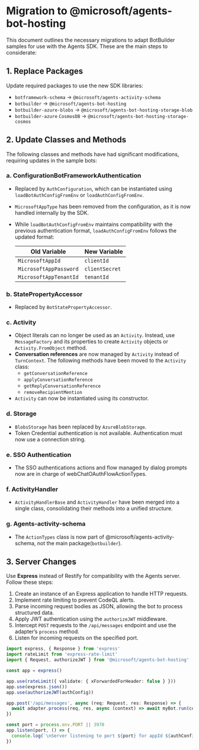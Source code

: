# Migration to @microsoft/agents-bot-hosting

This document outlines the necessary migrations to adapt BotBuilder samples for use with the Agents SDK.
These are the main steps to considerate:

## 1. Replace Packages

Update required packages to use the new SDK libraries:  
- `botframework-schema` → `@microsoft/agents-activity-schema`  
- `botbuilder` → `@microsoft/agents-bot-hosting`  
- `botbuilder-azure-blobs` → `@microsoft/agents-bot-hosting-storage-blob`  
- `botbuilder-azure` `CosmosDB` → `@microsoft/agents-bot-hosting-storage-cosmos`  

## 2. Update Classes and Methods 

The following classes and methods have had significant modifications, requiring updates in the sample bots:

### a. ConfigurationBotFrameworkAuthentication

- Replaced by `AuthConfiguration`, which can be instantiated using `loadBotAuthConfigFromEnv` or `loadAuthConfigFromEnv`.  
- `MicrosoftAppType` has been removed from the configuration, as it is now handled internally by the SDK.  
- While `loadBotAuthConfigFromEnv` maintains compatibility with the previous authentication format, `loadAuthConfigFromEnv` follows the updated format:  

  | Old Variable              | New Variable  |  
  |---------------------------|---------------|  
  | `MicrosoftAppId`          | `clientId`    |  
  | `MicrosoftAppPassword`    | `clientSecret`|  
  | `MicrosoftAppTenantId`    | `tenantId`    |  

### b. StatePropertyAccessor

- Replaced by `BotStatePropertyAccessor`.

### c. Activity

- Object literals can no longer be used as an `Activity`. Instead, use `MessageFactory` and its properties to create `Activity` objects or `Activity.FromObject` method.  
- **Conversation references** are now managed by `Activity` instead of `TurnContext`. The following methods have been moved to the `Activity` class:
  - `getConversationReference`
  - `applyConversationReference`
  - `getReplyConversationReference`
  - `removeRecipientMention`
- `Activity` can now be instantiated using its constructor.

### d. Storage

- `BlobsStorage` has been replaced by `AzureBlobStorage`.
- Token Credential authentication is not available. Authentication must now use a connection string.

### e. SSO Authentication

- The SSO authentications actions and flow managed by dialog prompts now are in charge of webChatOAuthFlowActionTypes.

### f. ActivityHandler

- `ActivityHandlerBase` and `ActivityHandler` have been merged into a single class, consolidating their methods into a unified structure.

### g. Agents-activity-schema

- The `ActionTypes` class is now part of @microsoft/agents-activity-schema, not the main package(`botbuilder`).

## 3. Server Changes

Use **Express** instead of Restify for compatibility with the Agents server. Follow these steps:
  1. Create an instance of an Express application to handle HTTP requests.
  2. Implement rate limiting to prevent CodeQL alerts.
  3. Parse incoming request bodies as JSON, allowing the bot to process structured data.
  4. Apply JWT authentication using the `authorizeJWT` middleware.
  5. Intercept `POST` requests to the `/api/messages` endpoint and use the adapter’s `process` method.
  6. Listen for incoming requests on the specified port.
  ```typescript
  import express, { Response } from 'express'
  import rateLimit from 'express-rate-limit'
  import { Request, authorizeJWT } from '@microsoft/agents-bot-hosting'

  const app = express()

  app.use(rateLimit({ validate: { xForwardedForHeader: false } }))
  app.use(express.json())
  app.use(authorizeJWT(authConfig))

  app.post('/api/messages', async (req: Request, res: Response) => {
    await adapter.process(req, res, async (context) => await myBot.run(context))
  })

  const port = process.env.PORT || 3978
  app.listen(port, () => {
    console.log(`\nServer listening to port ${port} for appId ${authConfig.clientId} debug ${process.env.DEBUG}`)
  })
  ```
